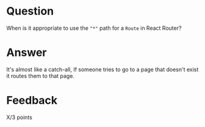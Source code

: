 # Question

When is it appropriate to use the `"*"` path for a `Route` in React Router?

# Answer
It's almost like a catch-all, If someone tries to go to a page that doesn't exist it routes them to that page.



# Feedback

X/3 points